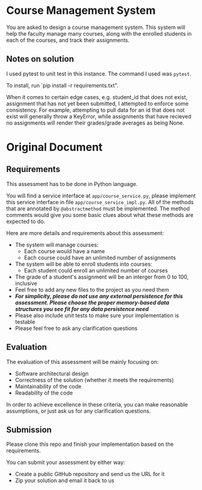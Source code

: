 # Course Management System

You are asked to design a course management system. This system will help the faculty manage many courses, along with the enrolled students in each of the courses, and track their assignments.

## Notes on solution

I used pytest to unit test in this instance. The command I used was `pytest`.

To install, run `pip install -r requirements.txt".

When it comes to certain edge cases, e.g. student_id that does not exist, assignment that has not yet been submitted, I attempted to enforce some consistency. For example, attempting to pull data for an id that does not exist will generally throw a KeyError, while assignments that have recieved no assignments will render their grades/grade averages as being None.

# Original Document

## Requirements

This assessment has to be done in Python language.

You will find a service interface at `app/course_service.py`, please implement this service interface in file `app/course_service_impl.py`. All of the methods that are annotated by `@abstractmethod` must be implemented. The method comments would give you some basic clues about what these methods are expected to do.

Here are more details and requirements about this assessment:

-   The system will manage courses:
    -   Each course would have a name
    -   Each course could have an unlimited number of assignments
-   The system will be able to enroll students into courses:
    -   Each student could enroll an unlimited number of courses
-   The grade of a student's assignment will be an interger from 0 to 100, inclusive
-   Feel free to add any new files to the project as you need them
-   **_For simplicity, please do not use any external persistence for this assessment. Please choose the proper memory-based data structures you see fit for any data persistence need_**
-   Please also include unit tests to make sure your implementation is testable
-   Please feel free to ask any clarification questions

## Evaluation

The evaluation of this assessment will be mainly focusing on:

-   Software architectural design
-   Correctness of the solution (whether it meets the requirements)
-   Maintainability of the code
-   Readability of the code

In order to achieve excellence in these criteria, you can make reasonable assumptions,
or just ask us for any clarification questions.

## Submission

Please clone this repo and finish your implementation based on the requirements.

You can submit your assessment by either way:

-   Create a public GitHub repository and send us the URL for it
-   Zip your solution and email it back to us
